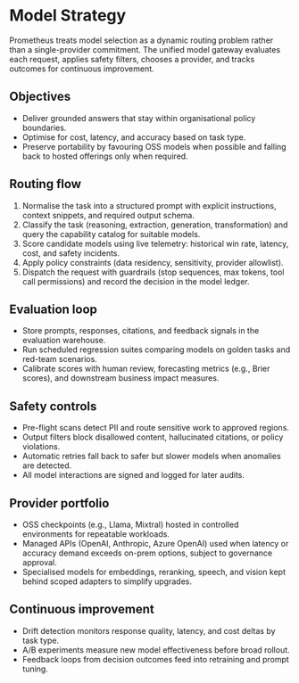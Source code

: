 # Model Strategy

Prometheus treats model selection as a dynamic routing problem rather than a
single-provider commitment. The unified model gateway evaluates each request,
applies safety filters, chooses a provider, and tracks outcomes for continuous
improvement.

## Objectives

- Deliver grounded answers that stay within organisational policy boundaries.
- Optimise for cost, latency, and accuracy based on task type.
- Preserve portability by favouring OSS models when possible and falling back
  to hosted offerings only when required.

## Routing flow

1. Normalise the task into a structured prompt with explicit instructions,
   context snippets, and required output schema.
2. Classify the task (reasoning, extraction, generation, transformation) and
   query the capability catalog for suitable models.
3. Score candidate models using live telemetry: historical win rate, latency,
   cost, and safety incidents.
4. Apply policy constraints (data residency, sensitivity, provider allowlist).
5. Dispatch the request with guardrails (stop sequences, max tokens, tool call
   permissions) and record the decision in the model ledger.

## Evaluation loop

- Store prompts, responses, citations, and feedback signals in the evaluation
  warehouse.
- Run scheduled regression suites comparing models on golden tasks and red-team
  scenarios.
- Calibrate scores with human review, forecasting metrics (e.g., Brier scores),
  and downstream business impact measures.

## Safety controls

- Pre-flight scans detect PII and route sensitive work to approved regions.
- Output filters block disallowed content, hallucinated citations, or policy
  violations.
- Automatic retries fall back to safer but slower models when anomalies are
  detected.
- All model interactions are signed and logged for later audits.

## Provider portfolio

- OSS checkpoints (e.g., Llama, Mixtral) hosted in controlled environments for
  repeatable workloads.
- Managed APIs (OpenAI, Anthropic, Azure OpenAI) used when latency or accuracy
  demand exceeds on-prem options, subject to governance approval.
- Specialised models for embeddings, reranking, speech, and vision kept behind
  scoped adapters to simplify upgrades.

## Continuous improvement

- Drift detection monitors response quality, latency, and cost deltas by task
  type.
- A/B experiments measure new model effectiveness before broad rollout.
- Feedback loops from decision outcomes feed into retraining and prompt tuning.
